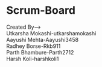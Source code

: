 # Scrum-Board
Created By--> 
<br/>Utkarsha Mokashi-utkarshamokashi
<br/>Aayushi Mehta-Aayushi3458
<br/>Radhey Borse-Rkb911
<br/>Parth Bhambure-Parth2712
<br/>Harsh Koli-harshkoli1
